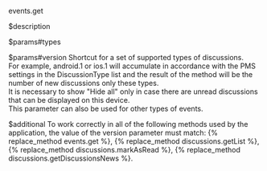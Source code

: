 events.get

$description


$params#types


$params#version
Shortcut for a set of supported types of discussions.  
For example, android.1 or ios.1 will accumulate in accordance with the PMS settings in the DiscussionType list and the result of the method will be the number of new discussions only these types.  
It is necessary to show "Hide all" only in case there are unread discussions that can be displayed on this device.  
This parameter can also be used for other types of events.

$additional
To work correctly in all of the following methods used by the application, the value of the version parameter must match:
{% replace_method events.get %}, {% replace_method discussions.getList %}, {% replace_method discussions.markAsRead %}, {% replace_method discussions.getDiscussionsNews %}.